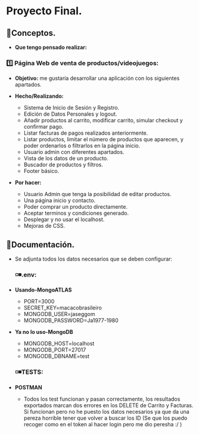 # Proyecto Final.
## 🔎Conceptos.
- **Que tengo pensado realizar:**

 ###  1️⃣ Página Web de venta de productos/videojuegos:
- **Objetivo:** me gustaría desarrollar una aplicación con los siguientes apartados.

- **Hecho/Realizando:** 
  - Sistema de Inicio de Sesión y Registro.
  - Edición de Datos Personales y logout.
  - Añadir productos al carrito, modificar carrito, simular checkout y confirmar pago.
  - Listar facturas de pagos realizados anteriormente.
  - Listar productos, limitar el número de productos que aparecen, y poder ordenarlos o filtrarlos en la página inicio.
  - Usuario admin con diferentes apartados.
  - Vista de los datos de un producto.
  - Buscador de productos y filtros.
  - Footer básico.
- **Por hacer:** 
  - Usuario Admin que tenga la posibilidad de editar productos.
  - Una página inicio y contacto.
  - Poder comprar un producto directamente.
  - Aceptar terminos y condiciones generado.
  - Desplegar y no usar el localhost.
  - Mejoras de CSS.

## 🧾Documentación.
- Se adjunta todos los datos necesarios que se deben configurar:

  ### ◽◾.env:

- **Usando-MongoATLAS** 
    - PORT=3000
    - SECRET_KEY=macacobrasileiro
    - MONGODB_USER=jaseggom
    - MONGODB_PASSWORD=Ja1977-1980

- **Ya no lo uso-MongoDB** 
    - MONGODB_HOST=localhost
    - MONGODB_PORT=27017
    - MONGODB_DBNAME=test

  ### ◽◾TESTS:

- **POSTMAN** 
    - Todos los test funcionan y pasan correctamente, los resultados exportados marcan dos errores en los DELETE de Carrito y Facturas. Si funcionan pero no he puesto los datos necesarios ya que da una pereza horrible tener que volver a buscar los ID (Se que los puedo recoger como en el token al hacer login pero me dio peresha :/ )

